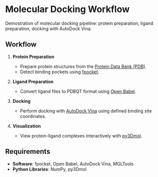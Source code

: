# Molecular Docking Workflow

Demostration of molecular docking pipeline: protein preparation, ligand preparation, docking with AutoDock Vina.

## Workflow

1. **Protein Preparation**  
   - Prepare protein structures from the [Protein Data Bank (PDB)](https://www.rcsb.org/).  
   - Detect binding pockets using [fpocket](https://github.com/Discngine/fpocket).

2. **Ligand Preparation**  
   - Convert ligand files to PDBQT format using [Open Babel](https://openbabel.org/wiki/Main_Page).

3. **Docking**  
   - Perform docking with [AutoDock Vina](http://vina.scripps.edu/) using defined binding site coordinates.

4. **Visualization**  
   - View protein-ligand complexes interactively with [py3Dmol](https://pypi.org/project/py3Dmol/).

## Requirements

- **Software**: fpocket, Open Babel, AutoDock Vina, MGLTools  
- **Python Libraries**: NumPy, py3Dmol  
